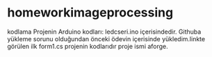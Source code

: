# homeworkimageprocessing
kodlama
Projenin Arduino kodları: ledcseri.ino içerisindedir. Githuba yükleme sorunu olduğundan önceki ödevin içerisinde yükledim.linkte görülen ilk 
form1.cs projenin kodlarıdır proje ismi aforge.
